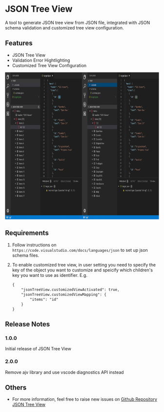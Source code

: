 # JSON Tree View

A tool to generate JSON tree view from JSON file, integrated with JSON schema validation and customized tree view configuration.

## Features

* JSON Tree View
* Validation Error Hightlighting
* Customized Tree View Configuration

<img src="./images/demo.png" width="840px" height="480px">

## Requirements

1. Follow instructions on `https://code.visualstudio.com/docs/languages/json` to set up json schema files.
2. To enable customized tree view, in user setting you need to specify the key of the object you want to customize and speicify which children's key you want to use as identifier. E.g. 
    
    ```
    {
        "jsonTreeView.customizedViewActivated": true,
        "jsonTreeView.customizedViewMapping": {
            "items": "id"
        }
    }
    ```

## Release Notes

### 1.0.0

Initial release of JSON Tree View

### 2.0.0

Remove ajv library and use vscode diagnostics API instead

## Others
* For more information, feel free to raise new issues on [Github Repository JSON Tree View](https://github.com/ChaunceyKiwi/json-tree-view)
